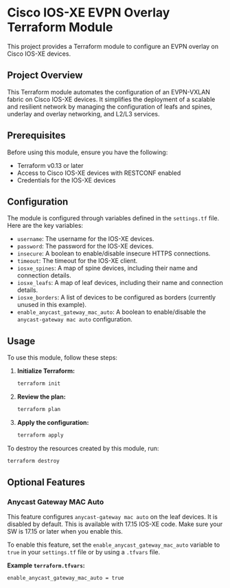# Cisco IOS-XE EVPN Overlay Terraform Module

This project provides a Terraform module to configure an EVPN overlay on Cisco IOS-XE devices.

## Project Overview

This Terraform module automates the configuration of an EVPN-VXLAN fabric on Cisco IOS-XE devices. It simplifies the deployment of a scalable and resilient network by managing the configuration of leafs and spines, underlay and overlay networking, and L2/L3 services.

## Prerequisites

Before using this module, ensure you have the following:

*   Terraform v0.13 or later
*   Access to Cisco IOS-XE devices with RESTCONF enabled
*   Credentials for the IOS-XE devices

## Configuration

The module is configured through variables defined in the `settings.tf` file. Here are the key variables:

*   `username`: The username for the IOS-XE devices.
*   `password`: The password for the IOS-XE devices.
*   `insecure`: A boolean to enable/disable insecure HTTPS connections.
*   `timeout`: The timeout for the IOS-XE client.
*   `iosxe_spines`: A map of spine devices, including their name and connection details.
*   `iosxe_leafs`: A map of leaf devices, including their name and connection details.
*   `iosxe_borders`: A list of devices to be configured as borders (currently unused in this example).
*   `enable_anycast_gateway_mac_auto`: A boolean to enable/disable the `anycast-gateway mac auto` configuration.

## Usage

To use this module, follow these steps:

1.  **Initialize Terraform:**

    ```bash
    terraform init
    ```

2.  **Review the plan:**

    ```bash
    terraform plan
    ```

3.  **Apply the configuration:**

    ```bash
    terraform apply
    ```

To destroy the resources created by this module, run:

```bash
terraform destroy
```

## Optional Features

### Anycast Gateway MAC Auto

This feature configures `anycast-gateway mac auto` on the leaf devices. It is disabled by default. This is available with 17.15 IOS-XE code. Make sure your SW is 17.15 or later when you enable this.

To enable this feature, set the `enable_anycast_gateway_mac_auto` variable to `true` in your `settings.tf` file or by using a `.tfvars` file.

**Example `terraform.tfvars`:**

```
enable_anycast_gateway_mac_auto = true
```
